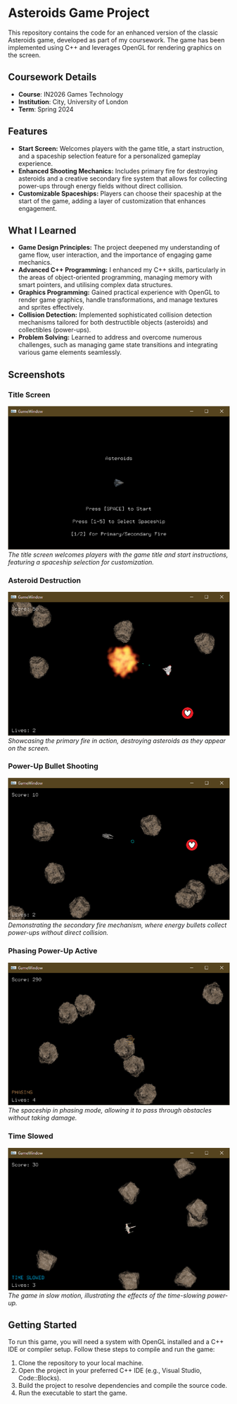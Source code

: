 # Asteroids Game Project

This repository contains the code for an enhanced version of the classic Asteroids game, developed as part of my coursework. The game has been implemented using C++ and leverages OpenGL for rendering graphics on the screen.

## Coursework Details
- **Course**: IN2026 Games Technology
- **Institution**: City, University of London
- **Term**: Spring 2024

## Features
- **Start Screen:** Welcomes players with the game title, a start instruction, and a spaceship selection feature for a personalized gameplay experience.
- **Enhanced Shooting Mechanics:** Includes primary fire for destroying asteroids and a creative secondary fire system that allows for collecting power-ups through energy fields without direct collision.
- **Customizable Spaceships:** Players can choose their spaceship at the start of the game, adding a layer of customization that enhances engagement.

## What I Learned
- **Game Design Principles:** The project deepened my understanding of game flow, user interaction, and the importance of engaging game mechanics.
- **Advanced C++ Programming:** I enhanced my C++ skills, particularly in the areas of object-oriented programming, managing memory with smart pointers, and utilising complex data structures.
- **Graphics Programming:** Gained practical experience with OpenGL to render game graphics, handle transformations, and manage textures and sprites effectively.
- **Collision Detection:** Implemented sophisticated collision detection mechanisms tailored for both destructible objects (asteroids) and collectibles (power-ups).
- **Problem Solving:** Learned to address and overcome numerous challenges, such as managing game state transitions and integrating various game elements seamlessly.

## Screenshots
### Title Screen
![title-screen](readme-images/title-screen.PNG)
*The title screen welcomes players with the game title and start instructions, featuring a spaceship selection for customization.*

### Asteroid Destruction
![shooting](readme-images/shooting.PNG)
*Showcasing the primary fire in action, destroying asteroids as they appear on the screen.*

### Power-Up Bullet Shooting
![shooting-2](readme-images/shooting-2.PNG)
*Demonstrating the secondary fire mechanism, where energy bullets collect power-ups without direct collision.*

### Phasing Power-Up Active
![phasing](readme-images/phasing.PNG)
*The spaceship in phasing mode, allowing it to pass through obstacles without taking damage.*

### Time Slowed
![time-slowed](readme-images/time-slowed.PNG)
*The game in slow motion, illustrating the effects of the time-slowing power-up.*

## Getting Started
To run this game, you will need a system with OpenGL installed and a C++ IDE or compiler setup. Follow these steps to compile and run the game:

1. Clone the repository to your local machine.
2. Open the project in your preferred C++ IDE (e.g., Visual Studio, Code::Blocks).
3. Build the project to resolve dependencies and compile the source code.
4. Run the executable to start the game.
